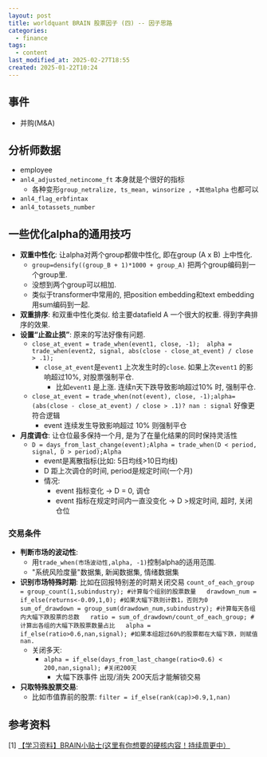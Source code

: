 ```yaml
---
layout: post
title: worldquant BRAIN 股票因子 (四) -- 因子思路
categories:
  - finance
tags:
  - content
last_modified_at: 2025-02-27T18:55
created: 2025-01-22T10:24
---
```

## 事件

- 并购(M&A)

## 分析师数据

- employee
- `anl4_adjusted_netincome_ft`  本身就是个很好的指标
	- 各种变形`group_netralize, ts_mean, winsorize , +其他alpha` 也都可以
- `anl4_flag_erbfintax` 
- `anl4_totassets_number` 

## 一些优化alpha的通用技巧

- **双重中性化**: 让alpha对两个group都做中性化, 即在group (A x B) 上中性化.
	- `group=densify((group_B + 1)*1000 + group_A)`  把两个group编码到一个group里. 
	- 没想到两个group可以相加.
	- 类似于transformer中常用的, 把position embedding和text embedding用sum编码到一起.
- **双重排序**: 和双重中性化类似. 给主要datafield A 一个很大的权重. 得到字典排序的效果.
- **设置“止盈止损”**: 原来的写法好像有问题. 
	- `close_at_event = trade_when(event1, close, -1);  alpha = trade_when(event2, signal, abs(close - close_at_event) / close > .1);` 
		- `close_at_event`是`event1` 上次发生时的`close`. 如果上次`event1` 的影响超过10%, 对股票强制平仓.
			- 比如`event1` 是上涨. 连续n天下跌导致影响超过10% 时, 强制平仓.
	- `close_at_event = trade_when(not(event), close, -1);alpha=(abs(close - close_at_event) / close > .1)? nan : signal` 好像更符合逻辑
		- event 连续发生导致影响超过 10% 则强制平仓
- **月度调仓**: 让仓位最多保持一个月, 是为了在量化结果的同时保持灵活性
	- `D = days_from_last_change(event);Alpha = trade_when(D < period, signal, D > period);Alpha`
		- event是离散指标(比如: 5日均线>10日均线)
		- D 距上次调仓的时间, period是规定时间(一个月) 
		- 情况:
			- event 指标变化 -> D = 0, 调仓
			- event 指标在规定时间内一直没变化 -> D >规定时间, 超时, 关闭仓位 


### 交易条件

- **判断市场的波动性**: 
	- 用`trade_when(市场波动性,alpha, -1)`控制alpha的适用范围.
	- "系统风险度量"数据集, 新闻数据集, 情绪数据集
- **识别市场特殊时期**: 比如在回报特别差的时期关闭交易
		```count_of_each_group = group_count(1,subindustry); #计算每个组别的股票数量  
		drawdown_num = if_else(returns<-0.09,1,0); #如果大幅下跌则计数1，否则为0  
		sum_of_drawdown = group_sum(drawdown_num,subindustry); #计算每天各组内大幅下跌股票的总数  
		ratio = sum_of_drawdown/count_of_each_group; #计算出各组的大幅下跌股票数量占比  
		alpha = if_else(ratio>0.6,nan,signal); #如果本组超过60%的股票都在大幅下跌，则赋值nan.```
	- 关闭多天: 
		- `alpha = if_else(days_from_last_change(ratio<0.6) < 200,nan,signal); #关闭200天` 
			- 大幅下跌事件 出现/消失 200天后才能解锁交易
- **只取特殊股票交易**: 
	- 比如市值靠前的股票: `filter = if_else(rank(cap)>0.9,1,nan)`













## 参考资料

   [1]   [【学习资料】BRAIN小贴士(这里有你想要的硬核内容！持续周更中）](https://support.worldquantbrain.com/hc/en-us/community/posts/15152019662487--%E5%AD%A6%E4%B9%A0%E8%B5%84%E6%96%99-BRAIN%E5%B0%8F%E8%B4%B4%E5%A3%AB-%E8%BF%99%E9%87%8C%E6%9C%89%E4%BD%A0%E6%83%B3%E8%A6%81%E7%9A%84%E7%A1%AC%E6%A0%B8%E5%86%85%E5%AE%B9-%E6%8C%81%E7%BB%AD%E5%91%A8%E6%9B%B4%E4%B8%AD)  
   